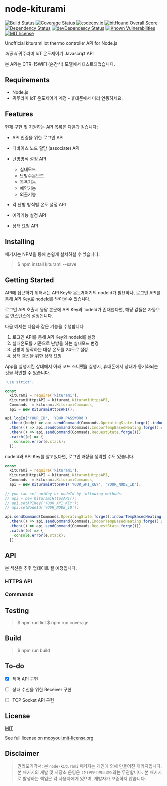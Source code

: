 # node-kiturami
[![Build Status](https://travis-ci.org/mooyoul/node-kiturami.svg?branch=master)](https://travis-ci.org/mooyoul/node-kiturami)
[![Coverage Status](https://coveralls.io/repos/github/mooyoul/node-kiturami/badge.svg?branch=master)](https://coveralls.io/github/mooyoul/node-kiturami?branch=master)
[![codecov.io](https://codecov.io/github/mooyoul/node-kiturami/coverage.svg?branch=master)](https://codecov.io/github/mooyoul/node-kiturami?branch=master)
[![bitHound Overall Score](https://www.bithound.io/github/mooyoul/node-kiturami/badges/score.svg)](https://www.bithound.io/github/mooyoul/node-kiturami)
[![Dependency Status](https://david-dm.org/mooyoul/node-kiturami.svg)](https://david-dm.org/mooyoul/node-kiturami)
[![devDependency Status](https://david-dm.org/mooyoul/node-kiturami/dev-status.svg)](https://david-dm.org/mooyoul/node-kiturami#info=devDependencies)
[![Known Vulnerabilities](https://snyk.io/test/github/mooyoul/node-kiturami/badge.svg)](https://snyk.io/test/github/mooyoul/node-kiturami)
[![MIT license](http://img.shields.io/badge/license-MIT-blue.svg)](http://mooyoul.mit-license.org/)

Unofficial kiturami iot thermo controller API for Node.js

_비공식_ 귀뚜라미 IoT 온도제어기 Javascript API

본 API는 CTR-15WIFI (순간식) 모델에서 테스트되었습니다.



## Requirements

- Node.js
- 귀뚜라미 IoT 온도제어기 계정 - 휴대폰에서 미리 연동하세요.
 
 
## Features

현재 구현 및 지원하는 API 목록은 다음과 같습니다:

- API 인증을 위한 로그인 API
- 디바이스 노드 할당 (associate) API
- 난방방식 설정 API
  - 실내모드
  - 난방수온모드
  - 목욕기능
  - 예약기능
  - 외출기능

- 각 난방 방식별 온도 설정 API
- 예약기능 설정 API 
- 상태 요청 API



## Installing

패키지는 NPM을 통해 손쉽게 설치하실 수 있습니다:
 
> $ npm install kiturami --save


## Getting Started

API에 접근하기 위해서는 API Key와 온도제어기의 nodeId가 필요하나,
로그인 API를 통해 API Key로 nodeId를 받아올 수 있습니다.

로그인 API 호출시 응답 본문에 API Key와 nodeId가 존재한다면, 해당 값들은 자동으로 인스턴스에 설정됩니다.


다음 예제는 다음과 같은 기능을 수행합니다:

1. 로그인 API를 통해 API Key와 nodeId를 설정
2. 실내온도를 기준으로 난방을 하는 실내모드 변경
3. 난방이 동작하는 대상 온도를 24도로 설정
4. 상태 갱신을 위한 상태 요청
 

App을 실행시킨 상태에서 아래 코드 스니펫을 실행시, 휴대폰에서 상태가 동기화되는 것을 확인할 수 있습니다.


```javascript
'use strict';

const
  kiturami = require('kiturami'),
  KituramiHttpsAPI = kiturami.KituramiHttpsAPI,
  Commands  = kiturami.KituramiCommands,
  api = new KituramiHttpsAPI();

api.logIn('YOUR_ID', 'YOUR_PASSWORd')
  .then((body) => api.sendCommand(Commands.OperatingState.forge().indoorTempBasedHeating()))
  .then(() => api.sendCommand(Commands.IndoorTempBasedHeating.forge().setTargetTemp(24)))
  .then(() => api.sendCommand(Commands.RequestState.forge()))
  .catch((e) => {
    console.error(e.stack);
  });
```

nodeId와 API Key를 알고있다면, 로그인 과정을 생략할 수도 있습니다.

```javascript
const
  kiturami = require('kiturami'),
  KituramiHttpsAPI = kiturami.KituramiHttpsAPI,
  Commands  = kiturami.KituramiCommands,
  api = new KituramiHttpsAPI('YOUR_API_KEY', 'YOUR_NODE_ID');
  
// you can set apiKey or nodeId by following methods:
// api = new KituramiHttpsAPI();
// api.setAPIKey('YOUR_API_KEY');
// api.setNodeId('YOUR_NODE_ID');

api.sendCommand(Commands.OperatingState.forge().indoorTempBasedHeating())
  .then(() => api.sendCommand(Commands.IndoorTempBasedHeating.forge().setTargetTemp(24)))
  .then(() => api.sendCommand(Commands.RequestState.forge()))
  .catch((e) => {
    console.error(e.stack);
  });

```

## API

본 섹션은 추후 업데이트 될 예정입니다.

### HTTPS API

### Commands




## Testing

> $ npm run lint
> $ npm run coverage


## Build

> $ npm run build


## To-do

- [x] 제어 API 구현
- [ ] 상태 수신을 위한 Receiver 구현
- [ ] TCP Socket API 구현


## License
[MIT](LICENSE)

See full license on [mooyoul.mit-license.org](http://mooyoul.mit-license.org/)


## Disclaimer

> 권리포기각서: 본 `node-kiturami` 패키지는 개인에 의해 만들어진 패키지입니다. 본 패키지의 개발 및 저장소 운영은 `(주)귀뚜라미보일러`와는 무관합니다.
> 본 패키지로 발생하는 책임은 각 사용자에게 있으며, 개발자가 보증하지 않습니다.
